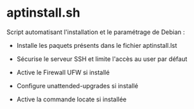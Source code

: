 # aptinstall.sh

Script automatisant l'installation et le paramétrage de Debian :

- Installe les paquets présents dans le fichier aptinstall.lst

- Sécurise le serveur SSH et limite l'accès au user par défaut

- Active le Firewall UFW si installé

- Configure unattended-upgrades si installé

- Active la commande locate si installée
